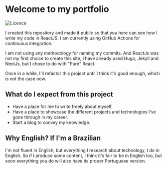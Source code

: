 # Welcome to my portfolio
![Licence](https://img.shields.io/badge/Licence-MIT-blue)

I created this repository and made it public so that you here can see how I write my code in ReactJS. I am currently using GitHub Actions for continuous integration.

I am not using any methodology for naming my commits. And ReactJs was not my first choice to create this site, I have already used Hugo, Jekyll and NextJs, but I chose to do with "Pure" React.

Once in a while, I'll refactor this project until I think it's good enough, which is not the case now.

## What do I expect from this project
- Have a place for me to write freely about myself.
- Have a place to showcase the different projects and technologies I've gone through in my career.
- Start a blog to convey my knowledge.

## Why English? If I'm a Brazilian
I'm not fluent in English, but everything I research about technology, I do in English. So if I produce some content, I think it's fair to be in English too, but soon everything you do will also have its proper Portuguese version.
